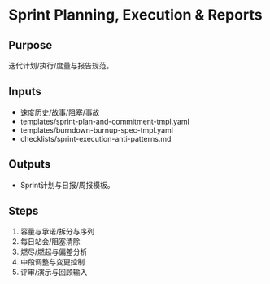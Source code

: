 # Sprint Planning, Execution & Reports

## Purpose

迭代计划/执行/度量与报告规范。

## Inputs

- 速度历史/故事/阻塞/事故
- templates/sprint-plan-and-commitment-tmpl.yaml
- templates/burndown-burnup-spec-tmpl.yaml
- checklists/sprint-execution-anti-patterns.md

## Outputs

- Sprint计划与日报/周报模板。

## Steps

1. 容量与承诺/拆分与序列
2. 每日站会/阻塞清除
3. 燃尽/燃起与偏差分析
4. 中段调整与变更控制
5. 评审/演示与回顾输入
